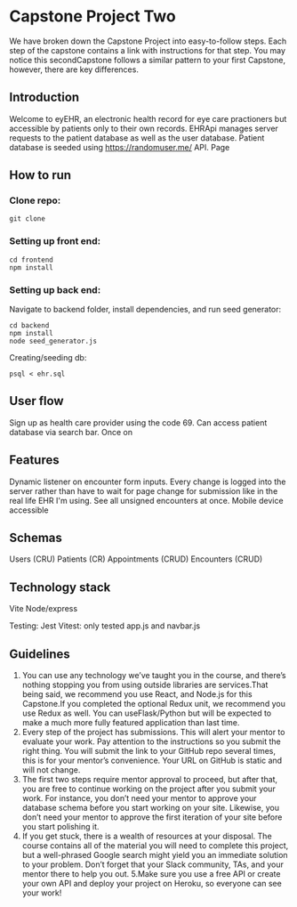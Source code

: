 # Capstone Project Two

We have broken down the Capstone Project into easy-to-follow steps. Each step of the capstone contains a link with instructions for that step. You may notice this secondCapstone follows a similar pattern to your first Capstone, however, there are key differences. 

## Introduction

Welcome to eyEHR, an electronic health record for eye care practioners but accessible by patients only to their own records. EHRApi manages server requests to the patient database as well as the user database. Patient database is seeded using https://randomuser.me/ API. Page 

## How to run

### Clone repo:
```
git clone 
```

### Setting up front end:
```
cd frontend
npm install
```


### Setting up back end:


Navigate to backend folder, install dependencies, and run seed generator: 
```
cd backend
npm install
node seed_generator.js
```

Creating/seeding db:
```
psql < ehr.sql
```

## User flow

Sign up as health care provider using the code 69. Can access patient database via search bar. Once on 

## Features 

Dynamic listener on encounter form inputs. Every change is logged into the server rather than have to wait for page change for submission like in the real life EHR I'm using. 
See all unsigned encounters at once. 
Mobile device accessible

## Schemas

Users (CRU)
Patients (CR)
Appointments (CRUD)
Encounters (CRUD)

## Technology stack
Vite 
Node/express

Testing:
Jest
Vitest: only tested app.js and navbar.js


## Guidelines

1. You can use any technology we’ve taught you in the course, and there’s nothing stopping you from using outside libraries are services.That being said, we recommend you use React, and Node.js for this Capstone.If you completed the optional Redux unit, we recommend you use Redux as well. You can useFlask/Python but will be expected to make a much more fully featured application than last time.
2. Every step of the project has submissions. This will alert your mentor to evaluate your work. Pay attention to the instructions so you submit the right thing. You will submit the link to your GitHub repo several times, this is for your mentor’s convenience. Your URL on GitHub is static and will not change.
3. The first two steps require mentor approval to proceed, but after that, you are free to continue working on the project after you submit your work. For instance, you don’t need your mentor to approve your database schema before you start working on your site. Likewise, you don’t need your mentor to approve the first iteration of your site before you start polishing it.
4. If you get stuck, there is a wealth of resources at your disposal. The course contains all of the material you will need to complete this project, but a well-phrased Google search might yield you an immediate solution to your problem. Don’t forget that your Slack community, TAs, and your mentor there to help you out.
5.Make sure you use a free API or create your own API and deploy your project on Heroku, so everyone can see your work!

